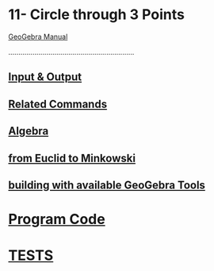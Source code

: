 # 11- Circle through 3 Points
[GeoGebra Manual](https://wiki.geogebra.org/en/Circle_through_3_Points_Tool)


...............................................................


## [Input & Output](https://github.com/probaxeoxebra/probaMinkoski/blob/master/Temas/Entrada_Saida.md)

## [Related Commands](https://github.com/probaxeoxebra/probaMinkoski/blob/master/Temas/ComandosRelacionados.md)

## [Algebra](https://github.com/probaxeoxebra/probaMinkoski/blob/master/Temas/Alxebra_Ferramentas.md)

## [from Euclid to Minkowski](https://github.com/probaxeoxebra/probaMinkoski/blob/master/Temas/Euclides_Minkowski_Ferramentas.md)

## [building with available GeoGebra Tools](https://github.com/probaxeoxebra/probaMinkoski/blob/master/Temas/ConstrucionKitBasicoGeoGebra_cadaFerramenta.md)

# [Program Code](https://github.com/probaxeoxebra/probaMinkoski/blob/master/Temas/ProgramacionFerramentas.md)

# [TESTS](https://github.com/probaxeoxebra/probaMinkoski/blob/master/Temas/Tests_Ferramentas.md)
